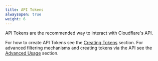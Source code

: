 ```yaml
---
title: API Tokens
alwaysopen: true
weight: 6
---
```


API Tokens are the recommended way to interact with Cloudflare's API.

For how to create API Tokens see the [Creating Tokens](create) section.
For advanced filtering mechanisms and creating tokens via the API see the [Advanced Usage](advanced) section.
